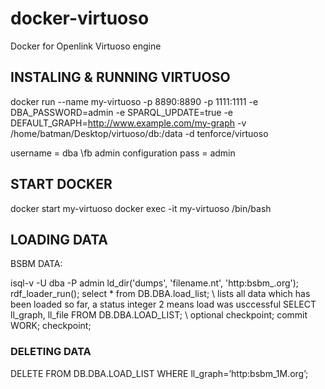 # docker-virtuoso
Docker for Openlink Virtuoso engine

## INSTALING & RUNNING VIRTUOSO

docker run --name my-virtuoso -p 8890:8890 -p 1111:1111 -e DBA_PASSWORD=admin -e SPARQL_UPDATE=true -e DEFAULT_GRAPH=http://www.example.com/my-graph -v /home/batman/Desktop/virtuoso/db:/data -d tenforce/virtuoso

username = dba \\fb admin configuration
pass = admin

## START DOCKER
docker start my-virtuoso
docker exec -it my-virtuoso /bin/bash

## LOADING DATA
BSBM DATA:

isql-v -U dba -P admin
ld_dir('dumps', 'filename.nt', 'http:bsbm_<size>.org');
rdf_loader_run();
select * from DB.DBA.load_list; \\ lists all data which has been loaded so far, a status integer 2 means load was usccessful
SELECT ll_graph, ll_file FROM DB.DBA.LOAD_LIST; \\ optional
checkpoint;
commit WORK;
checkpoint;

### DELETING DATA
DELETE FROM DB.DBA.LOAD_LIST WHERE ll_graph=’http:bsbm_1M.org’;
